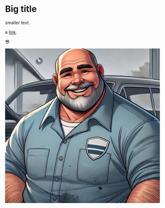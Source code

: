 # Big title
  smaller text. 

  a [link](https://automotivecorrections.com).

😎

![Mechanic with the title corrections officer on his left breast](./images/mechanic.webp)
